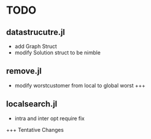 # TODO

## datastrucutre.jl
- add Graph Struct
- modify Solution struct to be nimble

## remove.jl
- modify worstcustomer from local to global worst +++

## localsearch.jl
- intra and inter opt require fix

+++ Tentative Changes
